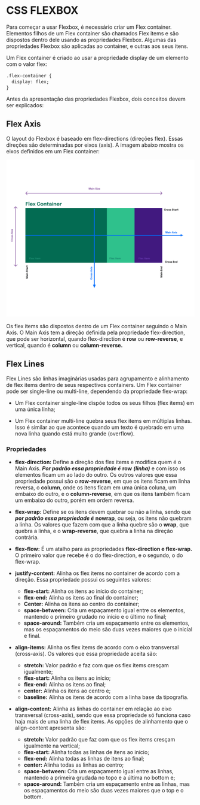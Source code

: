 # CSS FLEXBOX

Para começar a usar Flexbox, é necessário criar um Flex container. Elementos filhos de um Flex container são chamados Flex items e são dispostos dentro dele usando as propriedades Flexbox. Algumas das propriedades Flexbox são aplicadas ao container, e outras aos seus itens.

Um Flex container é criado ao usar a propriedade display de um elemento com o valor flex:

    .flex-container {
      display: flex;
    }

Antes da apresentação das propriedades Flexbox, dois conceitos devem ser explicados:

## Flex Axis

O layout do Flexbox é baseado em flex-directions (direções flex). Essas direções são determinadas por eixos (axis). A imagem abaixo mostra os eixos definidos em um Flex container:

![Flexbox Axis](CSS-Flexbox-Axis.png)

Os flex items são dispostos dentro de um Flex container seguindo o Main Axis. O Main Axis tem a direção definida pela propriedade flex-direction, que pode ser horizontal, quando flex-direction é **row** ou **row-reverse**, e vertical, quando é **column** ou **column-reverse.**

## Flex Lines

Flex Lines são linhas imaginárias usadas para agrupamento e alinhamento de flex items dentro de seus respectivos containers. Um Flex container pode ser single-line ou multi-line, dependendo da propriedade flex-wrap:

- Um Flex container single-line dispõe todos os seus filhos (flex items) em uma única linha;

- Um Flex container multi-line quebra seus flex items em múltiplas linhas. Isso é similar ao que acontece quando um texto é quebrado em uma nova linha quando está muito grande (overflow).

### Propriedades

- **flex-direction:** Define a direção dos flex items e modifica quem é o Main Axis. ***Por padrão essa propriedade é*** **row** ***(linha)*** e com isso os elementos ficam um ao lado do outro. Os outros valores que essa propriedade possui são o **row-reverse**, em que os itens ficam em linha reversa, o **column**, onde os itens ficam em uma única coluna, um embaixo do outro, e o **column-reverse**, em que os itens também ficam um embaixo do outro, porém em ordem reversa.

- **flex-wrap:** Define se os itens devem quebrar ou não a linha, sendo que ***por padrão essa propriedade é*** **nowrap**, ou seja, os itens não quebram a linha. Os valores que fazem com que a linha quebre são o **wrap**, que quebra a linha, e o **wrap-reverse**, que quebra a linha na direção contrária.

- **flex-flow:** É um atalho para as propriedades **flex-direction e flex-wrap.** O primeiro valor que recebe é o do flex-direction, e o segundo, o do flex-wrap.

- **justify-content:** Alinha os flex items no container de acordo com a direção. Essa propriedade possui os seguintes valores:
  - **flex-start:** Alinha os itens ao início do container;
  - **flex-end:** Alinha os itens ao final do container;
  - **Center:** Alinha os itens ao centro do container;
  - **space-between:** Cria um espaçamento igual entre os elementos, mantendo o primeiro grudado no início e o último no final;
  - **space-around:** Também cria um espaçamento entre os elementos, mas os espaçamentos do meio são duas vezes maiores que o inicial e final.

- **align-items:**  Alinha os flex items de acordo com o eixo transversal (cross-axis). Os valores que essa propriedade aceita são:
  - **stretch:** Valor padrão e faz com que os flex items cresçam igualmente;
  - **flex-start:** Alinha os itens ao início;
  - **flex-end:** Alinha os itens ao final;
  - **center:** Alinha os itens ao centro e;
  - **baseline:** Alinha os itens de acordo com a linha base da tipografia.

- **align-content:** Alinha as linhas do container em relação ao eixo transversal (cross-axis), sendo que essa propriedade só funciona caso haja mais de uma linha de flex items. As opções de alinhamento que o align-content apresenta são:
  - **stretch:** Valor padrão que faz com que os flex items cresçam igualmente na vertical;
  - **flex-start:** Alinha todas as linhas de itens ao início;
  - **flex-end:** Alinha todas as linhas de itens ao final;
  - **center:** Alinha todas as linhas ao centro;
  - **space-between:** Cria um espaçamento igual entre as linhas, mantendo a primeira grudada no topo e a última no bottom e;
  - **space-around:** Também cria um espaçamento entre as linhas, mas os espaçamentos do meio são duas vezes maiores que o top e o bottom.